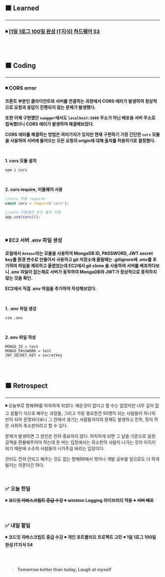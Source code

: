 ## ⬛ Learned

---

### ◾ [[1일 1로그 100일 완성 IT지식] 하드웨어 53](https://velog.io/@lilclown/book25)

<br><br>

## ⬛ Coding

---

### ◾ CORS error

**프론트 부분인 클라이언트와 서버를 연결하는 과정에서 CORS 에러가 발생하여 정상적으로 요청과 응답이 진행되지 않는 문제가 발생했다.**

**또한 어제 구현했던 `swagger`에서도 `localhost:5000` 주소가 아닌 배포용 서버 주소로 접속했더니 CORS 에러가 발생하여 해결해보았다.**

**CORS 에러를 해결하는 방법은 여러가지가 있지만 현재 구현하기 가장 간단한 `cors` 모듈을 사용하여 서버에 들어오는 모든 요청의 origin에 대해 출처를 허용하기로 결정했다.**

<br>

**1. cors 모듈 설치**

```
npm i cors
```

<br>

**2. cors require, 미들웨어 사용**

```javascript
//cors 모듈 require
const cors = require('cors');

//cors 미들웨어 모든 출처 허용
app.use(cors());
```

<br>

### ◾ EC2 서버 .env 파일 생성

**로컬에서 `dotenc`라는 모듈을 사용하여 MongoDB ID, PASSWORD, JWT secret key를 환경 변수로 만들어서 사용하고 git 저장소에 올릴때는 .gitignore에 .env를 추가하여 파일을 제외하고 올렸었는데 EC2에서 git clone 을 사용하여 서버를 배포하다보니 .env 파일이 없는채로 서버가 동작하여 MongoDB와 JWT가 정상적으로 동작하지 않는 것을 확인.**

**EC2에서 직접 .env 파일을 추가하여 작성해보았다.**

<br>

**1. .env 파일 생성**

```
vim .env
```

<br>

**2. env 파일 작성**

```
MONGO_ID = test
MONGO_PASSWORD = test
JWT_SECRET_KEY = secretkey
```

<br><br>

## ⬛ Retrospect

---

◾ 오늘부로 항해99를 하차하게 되었다. 배운것이 없다고 할 수는 없겠지만 너무 깊이 없고 겉핥기 식으로 배우는 과정들, 그리고 가장 중요한건 50명이 되는 사람들이 하나의 반이 되어 운영되다보니 그 안에서 생기는 사람들끼리의 문제도 발생하고 친목, 정치 작은 사회의 축소판이라고 할 수 있다.

문제가 발생하면 그 원인은 전혀 중요하지 않다. 하차하게 되면 그 날을 기준으로 일정 금액을 환불해주어야 하는데 돈 버는 입장에서는 최소한의 사람이 나가는 것이 이득이 되기 때문에 소수의 사람들이 나가주길 바라는 입장이다.

관리도 전혀 안되고 해주는 것도 없는 항해99에서 벗어나 개발 공부를 앞으로도 더 하게 될지는 의문이긴 하다.

<br>

### ✅ 오늘 한일

◾ ~~**코드잇 자바스크립트 중급 수강**~~
◾ **winston Logging 라이브러리 적용**
◾ ~~**서버 배포**~~

<br>

### ✅ 내일 할일

◾ **코드잇 자바스크립트 중급 수강**
◾ **개인 포트폴리오 프로젝트 고민**
◾ **1일 1로그 100일 완성 IT지식 54**

<br><br>

> **Tomorrow better than today, Laugh at myself**
